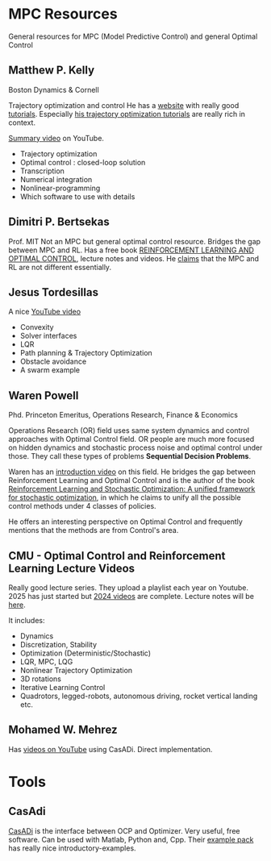 # MPC Resources
General resources for MPC (Model Predictive Control) and general Optimal Control


## Matthew P. Kelly
Boston Dynamics & Cornell

Trajectory optimization and control
He has a [website](http://www.matthewpeterkelly.com/) with really good [tutorials](http://www.matthewpeterkelly.com/tutorials/index.html). Especially [his trajectory optimization tutorials](http://www.matthewpeterkelly.com/tutorials/trajectoryOptimization/index.html) are really rich in context.

[Summary video](https://www.youtube.com/watch?v=wlkRYMVUZTs) on YouTube.

* Trajectory optimization
* Optimal control : closed-loop solution
* Transcription
* Numerical integration
* Nonlinear-programming
* Which software to use with details

## Dimitri P. Bertsekas
Prof. MIT
Not an MPC but general optimal control resource. Bridges the gap between MPC and RL. Has a free book [REINFORCEMENT LEARNING AND OPTIMAL CONTROL](http://web.mit.edu/dimitrib/www/RLbook.html), lecture notes and videos. He [claims](https://www.youtube.com/watch?v=UeVs0Op-Ui4) that the MPC and RL are not different essentially.

## Jesus Tordesillas
A nice [YouTube video](https://www.youtube.com/watch?v=j82Ia436DYY)

* Convexity
* Solver interfaces
* LQR
* Path planning & Trajectory Optimization
* Obstacle avoidance
* A swarm example

## Waren Powell
Phd. Princeton Emeritus, Operations Research, Finance & Economics

Operations Research (OR) field uses same system dynamics and control approaches with Optimal Control field. OR people are much more focused on hidden dynamics and stochastic process noise and optimal control under those. They call these types of problems **Sequential Decision Problems**. 

Waren has an [introduction video](https://www.youtube.com/watch?v=LEYLRn3ci7E&t=366s) on this field. He bridges the gap between Reinforcement Learning and Optimal Control and is the author of the book [Reinforcement Learning and Stochastic Optimization: A unified framework for stochastic optimization](https://castle.princeton.edu/RLSO/), in which he claims to unify all the possible control methods under 4 classes of policies.

He offers an interesting perspective on Optimal Control and frequently mentions that the methods are from Control's area.

## CMU - Optimal Control and Reinforcement Learning Lecture Videos
Really good lecture series. They upload a playlist each year on Youtube. 2025 has just started but [2024 videos](https://www.youtube.com/watch?v=Kj88Nory8ec&list=PLZnJoM76RM6Jv4f7E7RnzW4rijTUTPI4u) are complete. Lecture notes will be [here](https://github.com/Optimal-Control-16-745/lecture-notebooks/tree/main).

It includes:
* Dynamics
* Discretization, Stability
* Optimization (Deterministic/Stochastic)
* LQR, MPC, LQG
* Nonlinear Trajectory Optimization
* 3D rotations
* Iterative Learning Control
* Quadrotors, legged-robots, autonomous driving, rocket vertical landing etc.

## Mohamed W. Mehrez
Has [videos on YouTube](https://www.youtube.com/@MohamedWMehrez) using CasADi. Direct implementation. 

# Tools

## CasAdi
[CasADi](https://web.casadi.org/) is the interface between OCP and Optimizer. Very useful, free software. Can be used with Matlab, Python and, Cpp. Their [example pack](https://github.com/casadi/casadi/tree/main/docs/examples) has really nice introductory-examples.